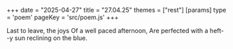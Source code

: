 +++
date = "2025-04-27"
title = "27.04.25"
themes = ["rest"]
[params]
  type = 'poem'
  pageKey = 'src/poem.js'
+++

Last to leave, the joys
Of a well paced afternoon,
Are perfected with a heft-
-y sun reclining on the blue.
